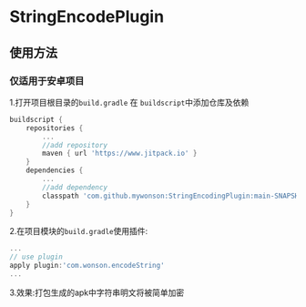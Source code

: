 # StringEncodePlugin
## 使用方法
### 仅适用于安卓项目

1.打开项目根目录的`build.gradle` 在 `buildscript`中添加仓库及依赖
```groovy
buildscript {
    repositories {
        ...
        //add repository
        maven { url 'https://www.jitpack.io' }
    }
    dependencies {
        ...
        //add dependency
        classpath 'com.github.mywonson:StringEncodingPlugin:main-SNAPSHOT'
    }
}
```
2.在项目模块的`build.gradle`使用插件:
```groovy
...
// use plugin
apply plugin:'com.wonson.encodeString'
...
```
3.效果:打包生成的apk中字符串明文将被简单加密